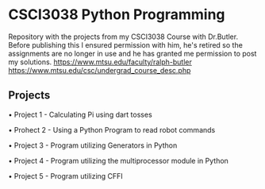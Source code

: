 
# CSCI3038 Python Programming

Repository with the projects from my CSCI3038 Course with Dr.Butler. Before publishing this I ensured permission with him, he's retired so the assignments are no longer in use and he has granted me permission to post my solutions.
https://www.mtsu.edu/faculty/ralph-butler 
https://www.mtsu.edu/csc/undergrad_course_desc.php


## Projects 
• Project 1 - Calculating Pi using dart tosses

• Prohect 2 - Using a Python Program to read robot commands

• Project 3 - Program utilizing Generators in Python

• Project 4 - Program utilizing the multiprocessor module in Python

• Project 5 - Program utilizing CFFI
